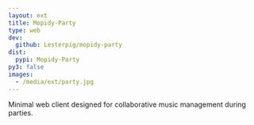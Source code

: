 ```yaml
---
layout: ext
title: Mopidy-Party
type: web
dev:
  github: Lesterpig/mopidy-party
dist:
  pypi: Mopidy-Party
py3: false
images:
  - /media/ext/party.jpg
---
```


Minimal web client designed for collaborative music management during parties.

